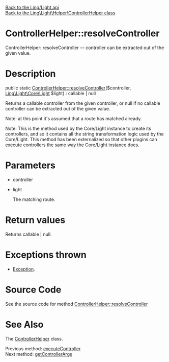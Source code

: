 [Back to the Ling/Light api](https://github.com/lingtalfi/Light/blob/master/doc/api/Ling/Light.md)<br>
[Back to the Ling\Light\Helper\ControllerHelper class](https://github.com/lingtalfi/Light/blob/master/doc/api/Ling/Light/Helper/ControllerHelper.md)


ControllerHelper::resolveController
================



ControllerHelper::resolveController — controller can be extracted out of the given value.




Description
================


public static [ControllerHelper::resolveController](https://github.com/lingtalfi/Light/blob/master/doc/api/Ling/Light/Helper/ControllerHelper/resolveController.md)($controller, [Ling\Light\Core\Light](https://github.com/lingtalfi/Light/blob/master/doc/api/Ling/Light/Core/Light.md) $light) : callable | null




Returns a callable controller from the given controller, or null if no callable
controller can be extracted out of the given value.

Note: at this point it's assumed that a route has matched already.

Note: This is the method used by the Core/Light instance to create its controllers,
and so it contains all the string transformation logic used by the Core/Light.
This method has been externalized so that other plugins can execute controllers
the same way the Core/Light instance does.




Parameters
================


- controller

    

- light

    The matching route.


Return values
================

Returns callable | null.


Exceptions thrown
================

- [Exception](http://php.net/manual/en/class.exception.php).&nbsp;







Source Code
===========
See the source code for method [ControllerHelper::resolveController](https://github.com/lingtalfi/Light/blob/master/Helper/ControllerHelper.php#L92-L136)


See Also
================

The [ControllerHelper](https://github.com/lingtalfi/Light/blob/master/doc/api/Ling/Light/Helper/ControllerHelper.md) class.

Previous method: [executeController](https://github.com/lingtalfi/Light/blob/master/doc/api/Ling/Light/Helper/ControllerHelper/executeController.md)<br>Next method: [getControllerArgs](https://github.com/lingtalfi/Light/blob/master/doc/api/Ling/Light/Helper/ControllerHelper/getControllerArgs.md)<br>

